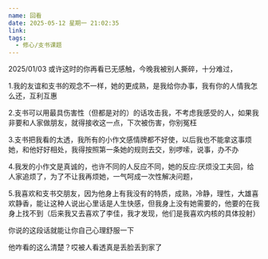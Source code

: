 ```yaml
---
name: 回看
date: 2025-05-12 星期一 21:02:35
link: 
tags:
  - 修心/支书课题
---
```


2025/01/03
或许这时的你再看已无感触，今晚我被别人撕碎，十分难过，

1.我的友谊和支书的观念不一样，她的更成熟，是我给你办事，我有你的人情我怎么还，互利互惠

2.支书可以用最具伤害性（但都是对的）的话攻击我，不考虑我感受的人，如果我非要和人家做朋友，就得接收这一点，下次被伤害，你别冤枉

3.支书把我看的太透，我所有的小作文感情牌都不好使，以后我也不能拿这事烦她，和他好好相处，我得按照第一条她的规则去交，别啰嗦，说事，办不办

4.我发的小作文是真诚的，也许不同的人反应不同，她的反应:厌烦没工夫回，给人家追烦了，为了不让我再烦她，一气呵成一次性解决问题，

5.我喜欢和支书交朋友，因为他身上有我没有的特质，成熟，冷静，理性，大雄喜欢静香，能让这种人说出心里话是人生快感，但我身上没有她需要的，他要的在我身上找不到（后来我又去喜欢了李佳，我才发现，他们是我喜欢内核的具体投射）

你说的这段话就能让你自己心理舒服一下

他咋看的这么清楚？哎被人看透真是丢脸丢到家了